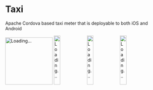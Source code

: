 Taxi
====

Apache Cordova based taxi meter that is deployable to both iOS and Android

<img src="http://wapartynetworks.co.uk/taxi/2014-10-19 21.34.29.png" alt="Loading..." style="width:150px;height:auto">
<img src="http://wapartynetworks.co.uk/taxi/2014-10-19 21.35.19.png" alt="Loading..." style="width:20%;height:auto">
<img src="http://wapartynetworks.co.uk/taxi/2014-10-19 21.35.24.png" alt="Loading..." style="width:20%;height:auto">
<img src="http://wapartynetworks.co.uk/taxi/2014-10-19 21.35.27.png" alt="Loading..." style="width:20%;height:auto">
